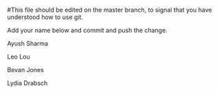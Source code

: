 #This file should be edited on the master branch, to signal that you have understood how to use git.

Add your name below and commit and push the change.

Ayush Sharma

Leo Lou

Bevan Jones

Lydia Drabsch
